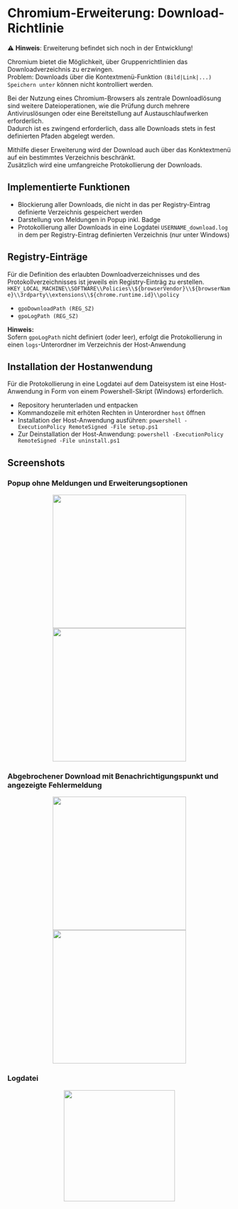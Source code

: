 # Chromium-Erweiterung: Download-Richtlinie

:warning: **Hinweis**: Erweiterung befindet sich noch in der Entwicklung!

Chromium bietet die Möglichkeit, über Gruppenrichtlinien das Downloadverzeichnis zu erzwingen.<br>Problem: Downloads über die Kontextmenü-Funktion `(Bild|Link|...) Speichern unter` können nicht kontrolliert werden.

Bei der Nutzung eines Chromium-Browsers als zentrale Downloadlösung sind weitere Dateioperationen, wie die Prüfung durch mehrere Antiviruslösungen oder eine Bereitstellung auf Austauschlaufwerken erforderlich.<br>Dadurch ist es zwingend erforderlich, dass alle Downloads stets in fest definierten Pfaden abgelegt werden.

Mithilfe dieser Erweiterung wird der Download auch über das Konktextmenü auf ein bestimmtes Verzeichnis beschränkt.<br>Zusätzlich wird eine umfangreiche Protokollierung der Downloads.

## Implementierte Funktionen
 - Blockierung aller Downloads, die nicht in das per Registry-Eintrag definierte Verzeichnis gespeichert werden
 - Darstellung von Meldungen in Popup inkl. Badge
 - Protokollierung aller Downloads in eine Logdatei `USERNAME_download.log` in dem per Registry-Eintrag definierten Verzeichnis (nur unter Windows)

## Registry-Einträge
Für die Definition des erlaubten Downloadverzeichnisses und des Protokollverzeichnisses ist jeweils ein Registry-Einträg zu erstellen.<br>
`HKEY_LOCAL_MACHINE\\SOFTWARE\\Policies\\${browserVendor}\\${browserName}\\3rdparty\\extensions\\${chrome.runtime.id}\\policy`
 - `gpoDownloadPath (REG_SZ)`
 - `gpoLogPath (REG_SZ)`

**Hinweis:**<br>
Sofern `gpoLogPath` nicht definiert (oder leer), erfolgt die Protokollierung in einen `logs`-Unterordner im Verzeichnis der Host-Anwendung
 
## Installation der Hostanwendung
Für die Protokollierung in eine Logdatei auf dem Dateisystem ist eine Host-Anwendung in Form von einem Powershell-Skript (Windows) erforderlich.
- Repository herunterladen und entpacken
- Kommandozeile mit erhöten Rechten in Unterordner `host` öffnen
- Installation der Host-Anwendung ausführen: `powershell -ExecutionPolicy RemoteSigned -File setup.ps1`
- Zur Deinstallation der Host-Anwendung: `powershell -ExecutionPolicy RemoteSigned -File uninstall.ps1`

## Screenshots
### Popup ohne Meldungen und Erweiterungsoptionen
<p align="center">
 <img src="https://github.com/KNGP14/chromium-download-policy/blob/master/media/prev_no-messages.png" height="300px">
 <img src="https://github.com/KNGP14/chromium-download-policy/blob/master/media/prev_options-page.png" height="300px">
</p>

### Abgebrochener Download mit Benachrichtigungspunkt und angezeigte Fehlermeldung
<p align="center">
 <img src="https://github.com/KNGP14/chromium-download-policy/blob/master/media/prev_cancled-download-and-badge.png" height="300px">
 <img src="https://github.com/KNGP14/chromium-download-policy/blob/master/media/prev_cancled-download-message.png" height="300px">
</p>

### Logdatei
<p align="center">
 <img src="https://github.com/KNGP14/chromium-download-policy/blob/master/media/prev_logfile.png" height="250px">
</p>
